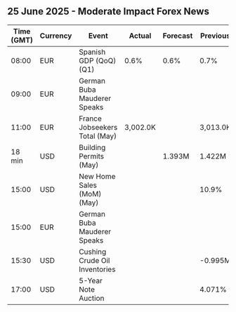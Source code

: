 ## 25 June 2025 - Moderate Impact Forex News

| Time (GMT) | Currency | Event | Actual | Forecast | Previous |
|------|----------|-------|--------|----------|----------|
| 08:00 | EUR | Spanish GDP (QoQ) (Q1) | 0.6% | 0.6% | 0.7% |
| 09:00 | EUR | German Buba Mauderer Speaks |  |  |  |
| 11:00 | EUR | France Jobseekers Total (May) | 3,002.0K |  | 3,013.0K |
| 18 min | USD | Building Permits (May) |  | 1.393M | 1.422M |
| 15:00 | USD | New Home Sales (MoM) (May) |  |  | 10.9% |
| 15:00 | EUR | German Buba Mauderer Speaks |  |  |  |
| 15:30 | USD | Cushing Crude Oil Inventories |  |  | -0.995M |
| 17:00 | USD | 5-Year Note Auction |  |  | 4.071% |
